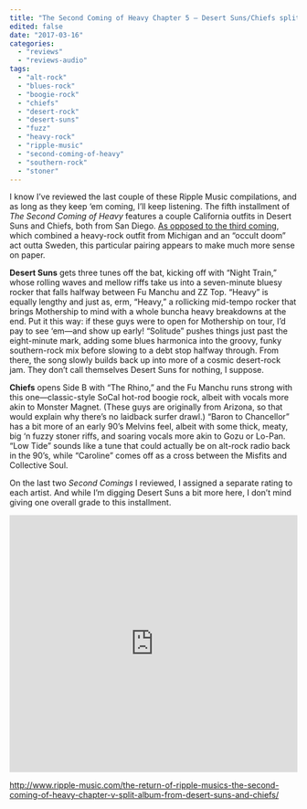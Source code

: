 ```yaml
---
title: "The Second Coming of Heavy Chapter 5 – Desert Suns/Chiefs split"
edited: false
date: "2017-03-16"
categories:
  - "reviews"
  - "reviews-audio"
tags:
  - "alt-rock"
  - "blues-rock"
  - "boogie-rock"
  - "chiefs"
  - "desert-rock"
  - "desert-suns"
  - "fuzz"
  - "heavy-rock"
  - "ripple-music"
  - "second-coming-of-heavy"
  - "southern-rock"
  - "stoner"
---
```


I know I’ve reviewed the last couple of these Ripple Music compilations, and as long as they keep ‘em coming, I’ll keep listening. The fifth installment of _The Second Coming of Heavy_ features a couple California outfits in Desert Suns and Chiefs, both from San Diego. [As opposed to the third coming](https://hellbound.ca/2016/06/second-coming-heavy-chapter-iii-bonehawkkingnomad-split/), which combined a heavy-rock outfit from Michigan and an “occult doom” act outta Sweden, this particular pairing appears to make much more sense on paper.

**Desert Suns** gets three tunes off the bat, kicking off with “Night Train,” whose rolling waves and mellow riffs take us into a seven-minute bluesy rocker that falls halfway between Fu Manchu and ZZ Top. “Heavy” is equally lengthy and just as, erm, “Heavy,” a rollicking mid-tempo rocker that brings Mothership to mind with a whole buncha heavy breakdowns at the end. Put it this way: if these guys were to open for Mothership on tour, I’d pay to see ‘em—and show up early! “Solitude” pushes things just past the eight-minute mark, adding some blues harmonica into the groovy, funky southern-rock mix before slowing to a debt stop halfway through. From there, the song slowly builds back up into more of a cosmic desert-rock jam. They don’t call themselves Desert Suns for nothing, I suppose.

**Chiefs** opens Side B with “The Rhino,” and the Fu Manchu runs strong with this one—classic-style SoCal hot-rod boogie rock, albeit with vocals more akin to Monster Magnet. (These guys are originally from Arizona, so that would explain why there’s no laidback surfer drawl.) “Baron to Chancellor” has a bit more of an early 90’s Melvins feel, albeit with some thick, meaty, big ‘n fuzzy stoner riffs, and soaring vocals more akin to Gozu or Lo-Pan. “Low Tide” sounds like a tune that could actually be on alt-rock radio back in the 90’s, while “Caroline” comes off as a cross between the Misfits and Collective Soul.

On the last two _Second Comings_ I reviewed, I assigned a separate rating to each artist. And while I’m digging Desert Suns a bit more here, I don’t mind giving one overall grade to this installment.

<iframe src="https://w.soundcloud.com/player/?url=https%3A//api.soundcloud.com/playlists/305515673&amp;color=ff5500&amp;auto_play=false&amp;hide_related=false&amp;show_comments=true&amp;show_user=true&amp;show_reposts=false" width="100%" height="450" frameborder="no" scrolling="no"></iframe>

http://www.ripple-music.com/the-return-of-ripple-musics-the-second-coming-of-heavy-chapter-v-split-album-from-desert-suns-and-chiefs/
